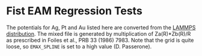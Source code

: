 # Fist EAM Regression Tests

The potentials for Ag, Pt and Au listed here are converted from the [LAMMPS distribution](http://lammps.sandia.gov).
The mixed file is generated by multiplication of Za(R)*Zb(R)/R as prescribed in Foiles et al., PRB 33 (1986) 7983.
Note that the grid is quite loose, so `EMAX_SPLINE` is set to a high value (D. Passerone).
